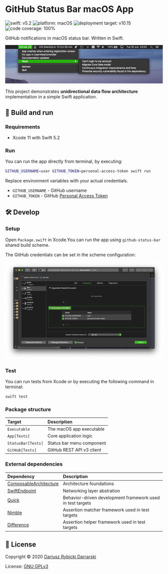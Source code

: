 # GitHub Status Bar macOS App

![swift: v5.2](https://img.shields.io/badge/swift-v5.2-orange.svg)
![platform: macOS](https://img.shields.io/badge/platform-maxOS-blue.svg)
![deployment target: v10.15](https://img.shields.io/badge/deployment%20target-v10.15-blueviolet)
![code coverage: 100%](https://img.shields.io/badge/code%20coverage-100%25-success)

GitHub notifications in macOS status bar. Written in Swift.

![](Docs/github-status-bar-menu-screenshot-with-bg.png)

This project demonstrates **unidirectional data flow architecture** implementation in a simple Swift application.

## 🚀 Build and run

### Requirements

- Xcode 11 with Swift 5.2

### Run

You can run the app directly from terminal, by executing:

```sh
GITHUB_USERNAME=user GITHUB_TOKEN=personal-access-token swift run
```

Replace environment variables with your actual credentials.

- `GITHUB_USERNAME` - GitHub username
- `GITHUB_TOKEN` - GitHub [Personal Access Token](https://github.com/settings/tokens)

## 🛠 Develop

### Setup

Open `Package.swift` in Xcode.You can run the app using `github-status-bar` shared build scheme. 

The GitHub credentials can be set in the scheme configuration:

![xcode-scheme-environment-variables.png](Docs/xcode-scheme-environment-variables.png)

### Test

You can run tests from Xcode or by executing the following command in terminal:

```sh
swift test
```

### Package structure

Target|Description
:--|:--
`Executable`|The macOS app executable
`App[Tests]`|Core application logic
`StatusBar[Tests]`|Status bar menu component
`GitHub[Tests]`|GitHub REST API v3 client

### External dependencies

Dependency|Description
:--|:--
[ComposableArchitecture](https://github.com/pointfreeco/swift-composable-architecture)|Architecture foundations
[SwiftEndpoint](https://github.com/darrarski/SwiftEndpoint)|Networking layer abstration
[Quick](https://github.com/Quick/Quick)|Behavior-driven development framework used in test targets
[Nimble](https://github.com/Quick/Nimble)|Assertion matcher framework used in test targets
[Difference](https://github.com/krzysztofzablocki/Difference)|Assertion helper framework used in test targets

## 📄 License

Copyright © 2020 [Dariusz Rybicki Darrarski](http://www.darrarski.pl)

License: [GNU GPLv3](LICENSE)
